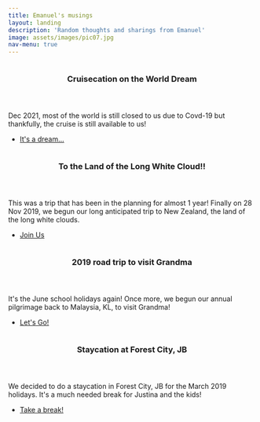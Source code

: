 ```yaml
---
title: Emanuel's musings
layout: landing
description: 'Random thoughts and sharings from Emanuel'
image: assets/images/pic07.jpg
nav-menu: true
---
```


<!-- Main -->
<div id="main">
<!-- Two -->
<section id="two" class="spotlights">
<section>
	<a href="generic.html" class="image">
		<img src="{% link assets/images/20211201-dream-cruise-1.jpg %}" alt="" data-position="top center" />
	</a>
	<div class="content">
		<div class="inner">
			<header class="major">
				<h3>Cruisecation on the World Dream</h3>
			</header>
			<p>Dec 2021, most of the world is still closed to us due to Covd-19 but thankfully, the cruise is still available to us!</p>
			<ul class="actions">
				<li><a href="/travels/cruisecation-on-the-world-dream.html" class="button">It's a dream...</a></li>
			</ul>
		</div>
	</div>
</section>
	<section>
		<a href="generic.html" class="image">
			<img src="{% link assets/images/201911-nz-1.jpg %}" alt="" data-position="center center" />
		</a>
		<div class="content">
			<div class="inner">
				<header class="major">
					<h3>To the Land of the Long White Cloud!!</h3>
				</header>
				<p>This was a trip that has been in the planning for almost 1 year! Finally on 28 Nov 2019, we begun our long anticipated trip to New Zealand, the land of the long white clouds.</p>
				<ul class="actions">
					<li><a href="generic.html" class="button">Join Us</a></li>
				</ul>
			</div>
		</div>
	</section>
	<section>
		<a href="generic.html" class="image">
			<img src="{% link assets/images/201906-kl-1.jpg %}" alt="" data-position="top center" />
		</a>
		<div class="content">
			<div class="inner">
				<header class="major">
					<h3>2019 road trip to visit Grandma</h3>
				</header>
				<p>It's the June school holidays again! Once more, we begun our annual pilgrimage back to Malaysia, KL, to visit Grandma!</p>
				<ul class="actions">
					<li><a href="generic.html" class="button">Let's Go!</a></li>
				</ul>
			</div>
		</div>
	</section>
	<section>
		<a href="generic.html" class="image">
			<img src="{% link assets/images/201903-jb-forestcity-1.jpg %}" alt="" data-position="25% 25%" />
		</a>
		<div class="content">
			<div class="inner">
				<header class="major">
					<h3>Staycation at Forest City, JB</h3>
				</header>
				<p>We decided to do a staycation in Forest City, JB for the March 2019 holidays. It's a much needed break for Justina and the kids!</p>
				<ul class="actions">
					<li><a href="generic.html" class="button">Take a break!</a></li>
				</ul>
			</div>
		</div>
	</section>
</section>
</div>
